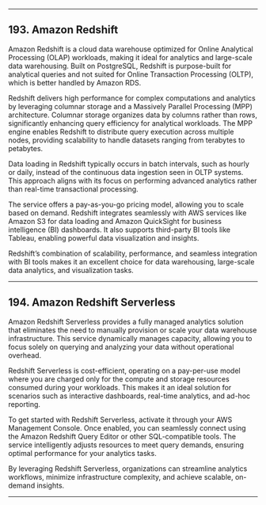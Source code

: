 
---

## 193. Amazon Redshift

Amazon Redshift is a cloud data warehouse optimized for Online Analytical Processing (OLAP) workloads, making it ideal for analytics and large-scale data warehousing. Built on PostgreSQL, Redshift is purpose-built for analytical queries and not suited for Online Transaction Processing (OLTP), which is better handled by Amazon RDS.

Redshift delivers high performance for complex computations and analytics by leveraging columnar storage and a Massively Parallel Processing (MPP) architecture. Columnar storage organizes data by columns rather than rows, significantly enhancing query efficiency for analytical workloads. The MPP engine enables Redshift to distribute query execution across multiple nodes, providing scalability to handle datasets ranging from terabytes to petabytes.

Data loading in Redshift typically occurs in batch intervals, such as hourly or daily, instead of the continuous data ingestion seen in OLTP systems. This approach aligns with its focus on performing advanced analytics rather than real-time transactional processing. 

The service offers a pay-as-you-go pricing model, allowing you to scale based on demand. Redshift integrates seamlessly with AWS services like Amazon S3 for data loading and Amazon QuickSight for business intelligence (BI) dashboards. It also supports third-party BI tools like Tableau, enabling powerful data visualization and insights.

Redshift’s combination of scalability, performance, and seamless integration with BI tools makes it an excellent choice for data warehousing, large-scale data analytics, and visualization tasks.

---

## 194. Amazon Redshift Serverless

Amazon Redshift Serverless provides a fully managed analytics solution that eliminates the need to manually provision or scale your data warehouse infrastructure. This service dynamically manages capacity, allowing you to focus solely on querying and analyzing your data without operational overhead.

Redshift Serverless is cost-efficient, operating on a pay-per-use model where you are charged only for the compute and storage resources consumed during your workloads. This makes it an ideal solution for scenarios such as interactive dashboards, real-time analytics, and ad-hoc reporting.

To get started with Redshift Serverless, activate it through your AWS Management Console. Once enabled, you can seamlessly connect using the Amazon Redshift Query Editor or other SQL-compatible tools. The service intelligently adjusts resources to meet query demands, ensuring optimal performance for your analytics tasks.

By leveraging Redshift Serverless, organizations can streamline analytics workflows, minimize infrastructure complexity, and achieve scalable, on-demand insights.

---

